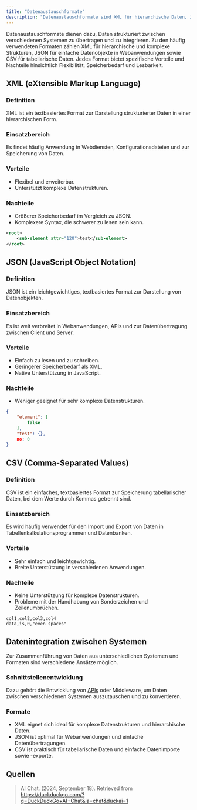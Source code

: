 ```yaml
---
title: "Datenaustauschformate"
description: "Datenaustauschformate sind XML für hierarchische Daten, JSON für Webanwendungen und CSV für tabellarische Daten. XML ist flexibel aber speicherintensiv, JSON leichtgewichtig, CSV einfach aber ohne komplexe Strukturen. Sie ermöglichen Datenintegration zwischen Systemen."
---
```


Datenaustauschformate dienen dazu, Daten strukturiert zwischen verschiedenen Systemen zu übertragen und zu integrieren. Zu den häufig verwendeten Formaten zählen XML für hierarchische und komplexe Strukturen, JSON für einfache Datenobjekte in Webanwendungen sowie CSV für tabellarische Daten. Jedes Format bietet spezifische Vorteile und Nachteile hinsichtlich Flexibilität, Speicherbedarf und Lesbarkeit.

## XML (eXtensible Markup Language)

### Definition
XML ist ein textbasiertes Format zur Darstellung strukturierter Daten in einer hierarchischen Form.

### Einsatzbereich
Es findet häufig Anwendung in Webdiensten, Konfigurationsdateien und zur Speicherung von Daten.

### Vorteile
- Flexibel und erweiterbar.
- Unterstützt komplexe Datenstrukturen.

### Nachteile
- Größerer Speicherbedarf im Vergleich zu JSON.
- Komplexere Syntax, die schwerer zu lesen sein kann.

```xml
<root>
	<sub-element attr="120">test</sub-element>
</root>
```

## JSON (JavaScript Object Notation)

### Definition
JSON ist ein leichtgewichtiges, textbasiertes Format zur Darstellung von Datenobjekten.

### Einsatzbereich
Es ist weit verbreitet in Webanwendungen, APIs und zur Datenübertragung zwischen Client und Server.

### Vorteile
- Einfach zu lesen und zu schreiben.
- Geringerer Speicherbedarf als XML.
- Native Unterstützung in JavaScript.

### Nachteile
- Weniger geeignet für sehr komplexe Datenstrukturen.

```json
{
	"element": [
		false
	],
	"test": {},
	no: 0
}
```

## CSV (Comma-Separated Values)

### Definition
CSV ist ein einfaches, textbasiertes Format zur Speicherung tabellarischer Daten, bei dem Werte durch Kommas getrennt sind.

### Einsatzbereich
Es wird häufig verwendet für den Import und Export von Daten in Tabellenkalkulationsprogrammen und Datenbanken.

### Vorteile
- Sehr einfach und leichtgewichtig.
- Breite Unterstützung in verschiedenen Anwendungen.

### Nachteile
- Keine Unterstützung für komplexe Datenstrukturen.
- Probleme mit der Handhabung von Sonderzeichen und Zeilenumbrüchen.

```csv
col1,col2,col3,col4
data,is,0,"even spaces"
```

## Datenintegration zwischen Systemen

Zur Zusammenführung von Daten aus unterschiedlichen Systemen und Formaten sind verschiedene Ansätze möglich.

### Schnittstellenentwicklung
Dazu gehört die Entwicklung von [APIs](/open-fidup/lerninhalte/api-schnittstellen) oder Middleware, um Daten zwischen verschiedenen Systemen auszutauschen und zu konvertieren.

### Formate
- XML eignet sich ideal für komplexe Datenstrukturen und hierarchische Daten.
- JSON ist optimal für Webanwendungen und einfache Datenübertragungen.
- CSV ist praktisch für tabellarische Daten und einfache Datenimporte sowie -exporte.

## Quellen

> AI Chat. (2024, September 18). Retrieved from https://duckduckgo.com/?q=DuckDuckGo+AI+Chat&ia=chat&duckai=1
